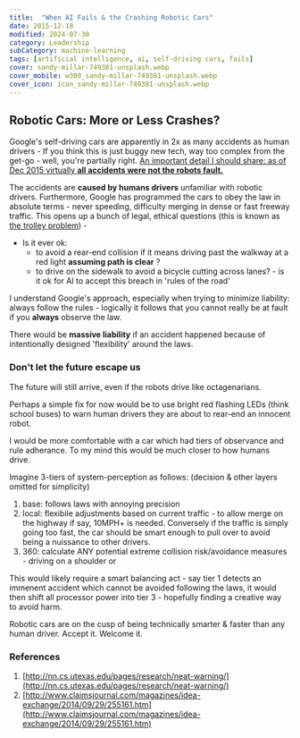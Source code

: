 ```yaml
---
title:  "When AI Fails & the Crashing Robotic Cars"
date: 2015-12-18
modified: 2024-07-30
category: Leadership
subCategory: machine-learning
tags: [artificial intelligence, ai, self-driving cars, fails]
cover: sandy-millar-749381-unsplash.webp
cover_mobile: w300_sandy-millar-749381-unsplash.webp
cover_icon: icon_sandy-millar-749381-unsplash.webp
---
```


## Robotic Cars: More or Less Crashes?

Google's self-driving cars are apparently in 2x as many accidents as human drivers - If you think this is just buggy new tech, way too complex from the get-go - well, you're partially right. [An important detail I should share: as of Dec 2015 virtually **all accidents were not the robots fault.**](http://www.bloomberg.com/news/articles/2015-12-18/humans-are-slamming-into-driverless-cars-and-exposing-a-key-flaw)

The accidents are **caused by humans drivers** unfamiliar with robotic drivers. Furthermore, Google has programmed the cars to obey the law in absolute terms - never speeding, difficulty merging in dense or fast freeway traffic.
This opens up a bunch of legal, ethical questions (this is known as [the trolley problem](https://en.wikipedia.org/wiki/Trolley_problem)) -

- Is it ever ok:
  - to avoid a rear-end collision if it means driving past the walkway at a red light **assuming path is clear** ?
  - to drive on the sidewalk to avoid a bicycle cutting across lanes? - is it ok for AI to accept this breach in 'rules of the road'

I understand Google's approach, especially when trying to minimize liability: always follow the rules - logically it follows that you cannot really be at fault if you **always** observe the law.

There would be **massive liability** if an accident happened because of intentionally designed 'flexibility' around the laws.

### Don't let the future escape us

The future will still arrive, even if the robots drive like octagenarians.

Perhaps a simple fix for now would be to use bright red flashing LEDs (think school buses) to warn human drivers they are about to rear-end an innocent robot.

I would be more comfortable with a car which had tiers of observance and rule adherance. To my mind this would be much closer to how humans drive.

Imagine 3-tiers of system-perception as follows: (decision & other layers omitted for simplicity)

1.  base: follows laws with annoying precision
2.  local: flexibile adjustments based on current traffic - to allow merge on the highway if say, 10MPH+ is needed. Conversely if the traffic is simply going too fast, the car should be smart enough to pull over to avoid being a nuissance to other drivers.
3.  360: calculate ANY potential extreme collision risk/avoidance measures - driving on a shoulder or

This would likely require a smart balancing act - say tier 1 detects an immenent accident which cannot be avoided following the laws, it would then shift all processor power into tier 3 - hopefully finding a creative way to avoid harm.

Robotic cars are on the cusp of being technically smarter & faster than any human driver. Accept it. Welcome it.

### References

1.  [http://nn.cs.utexas.edu/pages/research/neat-warning/](http://nn.cs.utexas.edu/pages/research/neat-warning/)
1.  [http://www.claimsjournal.com/magazines/idea-exchange/2014/09/29/255161.htm](http://www.claimsjournal.com/magazines/idea-exchange/2014/09/29/255161.htm)
